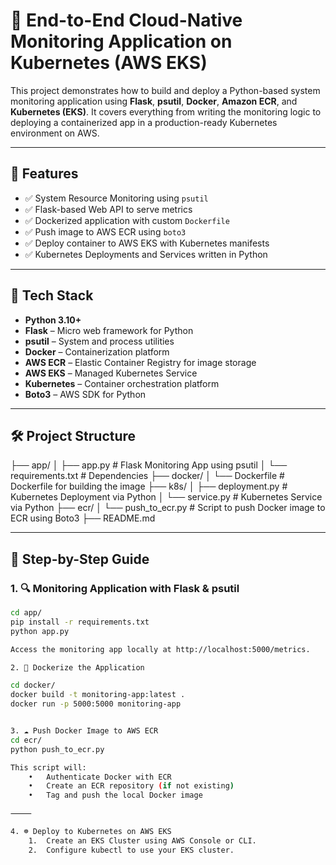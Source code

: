 # 🚀 End-to-End Cloud-Native Monitoring Application on Kubernetes (AWS EKS)

This project demonstrates how to build and deploy a Python-based system monitoring application using **Flask**, **psutil**, **Docker**, **Amazon ECR**, and **Kubernetes (EKS)**. It covers everything from writing the monitoring logic to deploying a containerized app in a production-ready Kubernetes environment on AWS.

---

## 📌 Features

- ✅ System Resource Monitoring using `psutil`
- ✅ Flask-based Web API to serve metrics
- ✅ Dockerized application with custom `Dockerfile`
- ✅ Push image to AWS ECR using `boto3`
- ✅ Deploy container to AWS EKS with Kubernetes manifests
- ✅ Kubernetes Deployments and Services written in Python

---

## 🧠 Tech Stack

- **Python 3.10+**
- **Flask** – Micro web framework for Python
- **psutil** – System and process utilities
- **Docker** – Containerization platform
- **AWS ECR** – Elastic Container Registry for image storage
- **AWS EKS** – Managed Kubernetes Service
- **Kubernetes** – Container orchestration platform
- **Boto3** – AWS SDK for Python

---

## 🛠️ Project Structure

├── app/
│   ├── app.py               # Flask Monitoring App using psutil
│   └── requirements.txt     # Dependencies
├── docker/
│   └── Dockerfile           # Dockerfile for building the image
├── k8s/
│   ├── deployment.py        # Kubernetes Deployment via Python
│   └── service.py           # Kubernetes Service via Python
├── ecr/
│   └── push_to_ecr.py       # Script to push Docker image to ECR using Boto3
├── README.md

---

## 🚧 Step-by-Step Guide

### 1. 🔍 Monitoring Application with Flask & psutil

```bash
cd app/
pip install -r requirements.txt
python app.py

Access the monitoring app locally at http://localhost:5000/metrics.

2. 🐳 Dockerize the Application

cd docker/
docker build -t monitoring-app:latest .
docker run -p 5000:5000 monitoring-app


3. ☁️ Push Docker Image to AWS ECR
cd ecr/
python push_to_ecr.py

This script will:
	•	Authenticate Docker with ECR
	•	Create an ECR repository (if not existing)
	•	Tag and push the local Docker image

⸻

4. ☸️ Deploy to Kubernetes on AWS EKS
	1.	Create an EKS Cluster using AWS Console or CLI.
	2.	Configure kubectl to use your EKS cluster.
